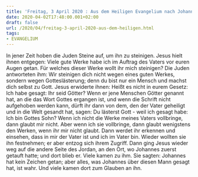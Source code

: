 ```yaml
---
title: 'Freitag, 3 April 2020 : Aus dem Heiligen Evangelium nach Johannes - Joh 10,31-42.'
date: 2020-04-02T17:48:00.001+02:00
draft: false
url: /2020/04/freitag-3-april-2020-aus-dem-heiligen.html
tags: 
- EVANGELIUM
---
```


In jener Zeit hoben die Juden Steine auf, um ihn zu steinigen. Jesus hielt ihnen entgegen: Viele gute Werke habe ich im Auftrag des Vaters vor euren Augen getan. Für welches dieser Werke wollt ihr mich steinigen? Die Juden antworteten ihm: Wir steinigen dich nicht wegen eines guten Werkes, sondern wegen Gotteslästerung; denn du bist nur ein Mensch und machst dich selbst zu Gott. Jesus erwiderte ihnen: Heißt es nicht in eurem Gesetz: Ich habe gesagt: Ihr seid Götter? Wenn er jene Menschen Götter genannt hat, an die das Wort Gottes ergangen ist, und wenn die Schrift nicht aufgehoben werden kann, dürft ihr dann von dem, den der Vater geheiligt und in die Welt gesandt hat, sagen: Du lästerst Gott - weil ich gesagt habe: Ich bin Gottes Sohn? Wenn ich nicht die Werke meines Vaters vollbringe, dann glaubt mir nicht. Aber wenn ich sie vollbringe, dann glaubt wenigstens den Werken, wenn ihr mir nicht glaubt. Dann werdet ihr erkennen und einsehen, dass in mir der Vater ist und ich im Vater bin. Wieder wollten sie ihn festnehmen; er aber entzog sich ihrem Zugriff. Dann ging Jesus wieder weg auf die andere Seite des Jordan, an den Ort, wo Johannes zuerst getauft hatte; und dort blieb er. Viele kamen zu ihm. Sie sagten: Johannes hat kein Zeichen getan; aber alles, was Johannes über diesen Mann gesagt hat, ist wahr. Und viele kamen dort zum Glauben an ihn.